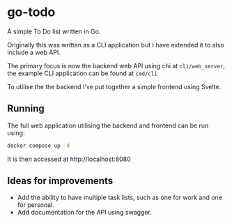 # go-todo

A simple To Do list written in Go.

Originally this was written as a CLI application but I have extended it to also include a web API.

The primary focus is now the backend web API using chi at `cli/web_server`, the example CLI application can be found at `cmd/cli`

To utilise the the backend I've put together a simple frontend using Svelte.

## Running

The full web application utilising the backend and frontend can be run using:
```bash
docker compose up -d
```
It is then accessed at http://localhost:8080

## Ideas for improvements
- Add the ability to have multiple task lists, such as one for work and one for personal.
- Add documentation for the API using swagger.